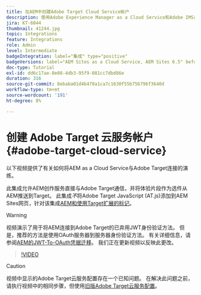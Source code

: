 ```yaml
---
title: 在AEM中创建Adobe Target Cloud Service帐户
description: 使用Adobe Experience Manager as a Cloud Service和Adobe IMS身份验证将Cloud Service与Adobe Target集成。
jira: KT-6044
thumbnail: 41244.jpg
topic: Integrations
feature: Integrations
role: Admin
level: Intermediate
badgeIntegration: label="集成" type="positive"
badgeVersions: label="AEM Sites as a Cloud Service, AEM Sites 6.5" before-title="false"
doc-type: Tutorial
exl-id: dd6c17ae-8e08-4db3-95f9-081cc7dbd86e
duration: 316
source-git-commit: 8ebaba01d4b470a1ca7c1630f55b756796f3640d
workflow-type: tm+mt
source-wordcount: '191'
ht-degree: 8%

---
```


# 创建 Adobe Target 云服务帐户 {#adobe-target-cloud-service}

以下视频提供了有关如何将AEM as a Cloud Service与Adobe Target连接的演练。

此集成允许AEM创作服务直接与Adobe Target通信，并将体验片段作为选件从AEM推送到Target。  此集成&#x200B;*不*&#x200B;将Adobe Target JavaScript (AT.js)添加到AEM Sites网页，针对该集成[AEM和使用Target扩展的标记](../experience-platform/data-collection/tags/connect-aem-tag-property-using-ims.md)。

>[!WARNING]
>
>视频演示了用于将AEM连接到Adobe Target的已弃用JWT身份验证方法。 但是，推荐的方法是使用OAuth服务器到服务器身份验证方法。 有关详细信息，请参阅[AEM的JWT-To-OAuth凭据迁移](https://experienceleague.adobe.com/zh-hans/docs/experience-manager-learn/foundation/authentication/jwt-to-oauth-migration)。 我们正在更新视频以反映此更改。


>[!VIDEO](https://video.tv.adobe.com/v/329016?quality=12&learn=on&captions=chi_hans)

>[!CAUTION]
>
>视频中显示的Adobe Target云服务配置存在一个已知问题。 在解决此问题之前，请执行视频中的相同步骤，但使用[旧版Adobe Target云服务配置](https://experienceleague.adobe.com/docs/experience-manager-learn/aem-target-tutorial/aem-target-implementation/using-aem-cloud-services.html?lang=zh-Hans)。
